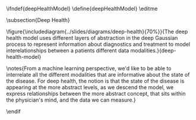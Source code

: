 \ifndef{deepHealthModel}
\define{deepHealthModel}
\editme

\subsection{Deep Health}

\figure{\includediagram{../slides/diagrams/deep-health}{70%}}{The deep health model uses different layers of abstraction in the deep Gaussian process to represent information about diagnostics and treatment to model interelationships between a patients different data modalities.}{deep-health-model}

\notes{From a machine learning perspective, we'd like to be able to interrelate all the different modalities that are informative about the state of the disease. For deep health, the notion is that the state of the disease is appearing at the more abstract levels, as we descend the model, we express relationships between the more abstract concept, that sits within the physician's mind, and the data we can measure.}

\endif
